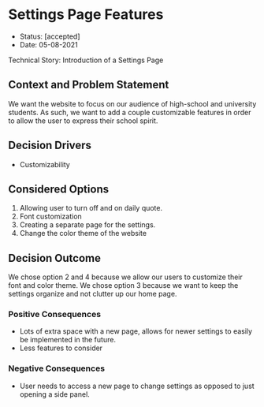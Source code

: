 # Settings Page Features

* Status: [accepted]
* Date: 05-08-2021

Technical Story: Introduction of a Settings Page

## Context and Problem Statement

We want the website to focus on our audience of high-school and university students. As such, we want to add a couple customizable features in order to allow the user to express their school spirit.

## Decision Drivers 

* Customizability

## Considered Options

1. Allowing user to turn off and on daily quote.
2. Font customization
3. Creating a separate page for the settings.
4. Change the color theme of the website

## Decision Outcome

We chose option 2 and 4 because we allow our users to customize their font and color theme. We chose option 3 because we want to keep the settings organize and not clutter up our home page.  


### Positive Consequences 

* Lots of extra space with a new page, allows for newer settings to easily be implemented in the future.
* Less features to consider

### Negative Consequences

* User needs to access a new page to change settings as opposed to just opening a side panel.

